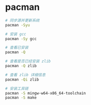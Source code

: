 # pacman

```bash
# 同步源并更新系统
pacman -Syu

# 安装 gcc
pacman -Sy gcc

# 查看已安装
pacman -Q

# 查看是否已经安装 zlib
pacman -Q zlib

# 查看 zlib 详细信息
pacman -Qi zlib
```

```bash
# 安装工具链
pacman -S mingw-w64-x86_64-toolchain
pacman -S make
```